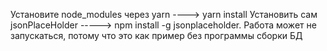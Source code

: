 Установите node_modules через yarn ----> yarn install
Установить сам jsonPlaceHolder ----->  npm install -g jsonplaceholder.
Работа может не запускаться, потому что это как пример без программы сборки БД
